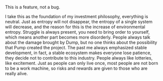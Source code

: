 ---
---
This is a feature, not a bug.

I take this as the foundation of my investment philosophy, everything is neutral.
Just as entropy will not disappear, the entropy of a single system will decrease, and the reason for this is the increase of environmental entropy. 
Struggle is always present, you need to bring order to yourself, which means another part becomes more disorderly. People always talk about the damage brought by Dump, but no one thinks about the possibility that Pump created the project. 
The past me always emphasized stable development, in fact, a stable ecosystem makes everyone lose patience, they decide not to contribute to this industry. 
People always like lotteries, like excitement. Just as people can only live once, most people are not born to be a work machine, so risks and rewards are given to those who are really alive.